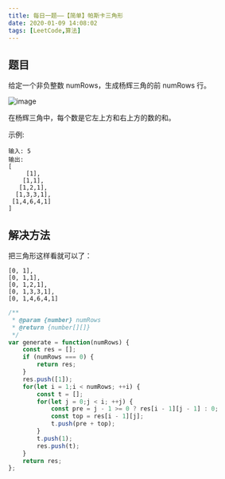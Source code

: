 ```yaml
---
title: 每日一题——【简单】帕斯卡三角形
date: 2020-01-09 14:08:02
tags: [LeetCode,算法]
---
```


## 题目
给定一个非负整数 numRows，生成杨辉三角的前 numRows 行。

![image](https://upload.wikimedia.org/wikipedia/commons/0/0d/PascalTriangleAnimated2.gif)

在杨辉三角中，每个数是它左上方和右上方的数的和。

示例:
```
输入: 5
输出:
[
     [1],
    [1,1],
   [1,2,1],
  [1,3,3,1],
 [1,4,6,4,1]
]
```

## 解决方法
把三角形这样看就可以了：
```
[0, 1],
[0, 1,1],
[0, 1,2,1],
[0, 1,3,3,1],
[0, 1,4,6,4,1]
```

```js
/**
 * @param {number} numRows
 * @return {number[][]}
 */
var generate = function(numRows) {
    const res = [];
    if (numRows === 0) {
        return res;
    }
    res.push([1]);
    for(let i = 1;i < numRows; ++i) {
        const t = [];
        for(let j = 0;j < i; ++j) {
            const pre = j - 1 >= 0 ? res[i - 1][j - 1] : 0;
            const top = res[i - 1][j];
            t.push(pre + top);
        }
        t.push(1);
        res.push(t);
    }
    return res;
};
```